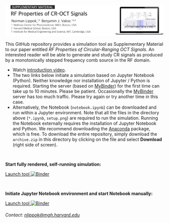 <img src="readme.png" alt="drawing" width="800"/>

<!--
Norman Lippok<sup>1,2</sup>, Benjamin J. Vakoc<sup>1,2,3</sup> <br>
<i><sub><sup>1</sup>Wellman Center for Photomedicine, Massachusetts General Hospital, Boston, MA 02114, USA<br>
<sup>2</sup>Harvard Medical School, Boston, MA 02115, USA<br>
<sup>3</sup>Institute for Medical Engineering and Science, Massachusetts Institute of Technology, Cambridge, MA 02139, USA </sub>
</i>
-->

This GitHub repository provides a simulation tool as Supplementary Material to our paper entitled *RF Properties of Circular-Ranging OCT Signals*. An interested reader will be able to generate and study CR signals as produced by a monotonically stepped frequency comb source in the RF domain.
* Watch <a href="https://youtu.be/69HpwpK_YdQ" target="_blank">introduction video</a>.
* The two links below initiate a simulation based on Jupyter Notebook (Python). Neither knowledge nor installation of Jupyter / Python is required. Starting the server (based on <a href="https://mybinder.org" target="_blank">MyBinder</a>) for the first time can take up to 10 minutes. Please be patient. Occasionally the <a href="https://mybinder.org" target="_blank">MyBinder</a> server has too much traffic. Please try again or try another time in this case.
* Alternatively, the Notebook (`notebook.ipynb`) can be downloaded and run within a Jupyter environment. Note that all the files in the directory above (`*.ipynb`, `setup.png`) are required to run the simulation. Running the Notebook externally requires the installation of Jupyter Notebook and Python. We recommend downloading the <a href="https://www.anaconda.com/products/individual" target="_blank">Anaconda</a> package, which is free. To download the entire repository, simply download the `archive.zip` in this directory by clicking on the file and select **Download** (right side of screen).

<br>

**Start fully rendered, self-running simulation:**

<a href="https://mybinder.org/v2/gh/nlippok/Notebooks-Public/HEAD?urlpath=voila%2Frender%2FCR-OCT-RF%2Fnotebook.ipynb" target="_blank">Launch tool </a>    [![Binder](https://mybinder.org/badge_logo.svg)](https://mybinder.org/v2/gh/nlippok/Notebooks-Public/HEAD?urlpath=voila%2Frender%2FCR-OCT-RF%2Fnotebook.ipynb)

<br>

**Initiate Jupyter Notebook environment and start Notebook manually:**

<a href="https://mybinder.org/v2/gh/nlippok/Notebooks-Public/HEAD" target="_blank">Launch tool </a>    [![Binder](https://mybinder.org/badge_logo.svg)](https://mybinder.org/v2/gh/nlippok/Notebooks-Public/HEAD)

###### *Contact: nlippok@mgh.harvard.edu*
